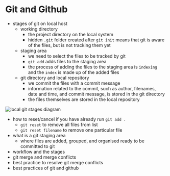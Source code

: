 # Git and Github

- stages of git on local host
  - working directory
    - the project directory on the local system
    - hidden `.git` folder created after `git init` means that git is aware of the files, but is not tracking them yet
  - staging area
    - we need to select the files to be tracked by git
    - `git add` adds files to the staging area
    - the process of adding the files to the staging area is `indexing` and the `index` is made up of the added files
  - git directory and local repository
    - we commit the files with a commit message
    - information related to the commit, such as author, filenames, date and time, and commit message, is stored in the git directory
    - the files themselves are stored in the local repository
    
![local git stages diagram](https://cdn-anlbg.nitrocdn.com/dKKErbUyoNysjatCgltCzbTJJilTMwLi/assets/static/optimized/rev-4b21c3b/wp-content/gallery/git/Git-Commit.png)

- how to reset/cancel if you have already run `git add .`
  - `git reset` to remove all files from list
  - `git reset filename` to remove one particular file
- what is a git staging area
  - where files are added, grouped, and organised ready to be committed to git
- workflow and the stages
- git merge and merge conflicts
- best practice to resolve git merge conflicts
- best practices of git and github